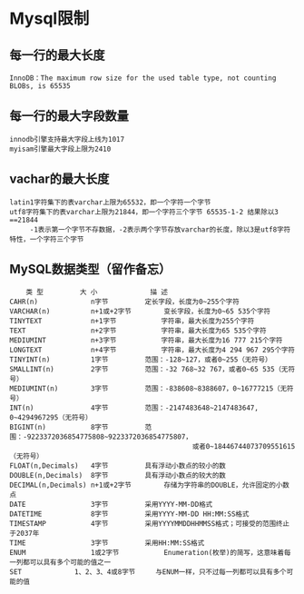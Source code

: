 # Mysql限制

## 每一行的最大长度
	InnoDB：The maximum row size for the used table type, not counting BLOBs, is 65535

## 每一行的最大字段数量
	innodb引擎支持最大字段上线为1017
	myisam引擎最大字段上限为2410 

## vachar的最大长度
	latin1字符集下的表varchar上限为65532，即一个字符一个字节
	utf8字符集下的表varchar上限为21844，即一个字符三个字节 65535-1-2 结果除以3 ==21844
		 -1表示第一个字节不存数据，-2表示两个字节存放varchar的长度，除以3是utf8字符特性，一个字符三个字节

## MySQL数据类型（留作备忘）
		类 型			大 小				描 述
	CAHR(n)				n字节			定长字段，长度为0~255个字符
	VARCHAR(n)			n+1或+2字节		变长字段，长度为0~65 535个字符
	TINYTEXT			n+1字节			字符串，最大长度为255个字符
	TEXT				n+2字节			字符串，最大长度为65 535个字符
	MEDIUMINT			n+3字节			字符串，最大长度为16 777 215个字符
	LONGTEXT			n+4字节			字符串，最大长度为4 294 967 295个字符
	TINYINT(n)			1字节			范围：-128~127，或者0~255（无符号）
	SMALLINT(n)			2字节			范围：-32 768~32 767，或者0~65 535（无符号）
	MEDIUMINT(n)		3字节			范围：-838608~8388607，0~16777215（无符号）
	INT(n)				4字节			范围：-2147483648~2147483647, 0~4294967295（无符号）
	BIGINT(n)			8字节			范围：-9223372036854775808~9223372036854775807，
										 		 或者0~18446744073709551615（无符号）
	FLOAT(n,Decimals)	4字节			具有浮动小数点的较小的数
	DOUBLE(n,Decimals)	8字节			具有浮动小数点的较大的数
	DECIMAL(n,Decimals)	n+1或+2字节		存储为字符串的DOUBLE，允许固定的小数点
	DATE				3字节			采用YYYY-MM-DD格式
	DATETIME			8字节			采用YYYY-MM-DD HH:MM:SS格式
	TIMESTAMP			4字节			采用YYYYMMDDHHMMSS格式；可接受的范围终止于2037年
	TIME				3字节			采用HH:MM:SS格式
	ENUM				1或2字节			Enumeration(枚举)的简写，这意味着每一列都可以具有多个可能的值之一
	SET				1、2、3、4或8字节		与ENUM一样，只不过每一列都可以具有多个可能的值





